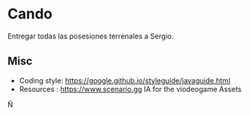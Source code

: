 # Cando
Entregar todas las posesiones terrenales a Sergio.

## Misc
- Coding style: https://google.github.io/styleguide/javaguide.html
- Resources : https://www.scenario.gg IA for the viodeogame Assets

Ñ
